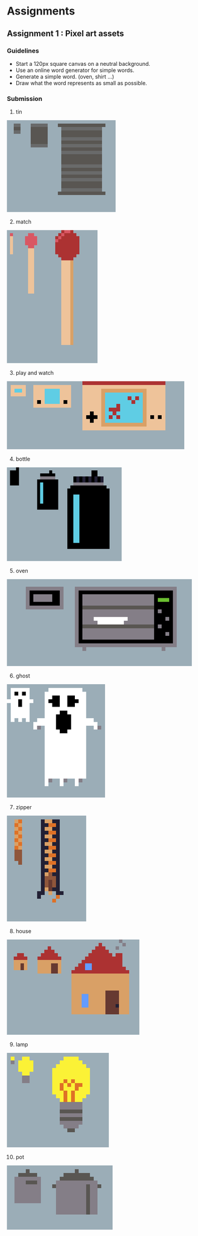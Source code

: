 # Assignments

## Assignment 1 : Pixel art assets

### Guidelines

- Start a 120px square canvas on a neutral background.
- Use an online word generator for simple words.
- Generate a simple word. (oven, shirt ...)
- Draw what the word represents as small as possible.

### Submission

1. tin

![Tin](./graphics/Sprite-0003.png)

2. match

![Match](./graphics/Sprite-0004.png)

3. play and watch

![PlayWatch](./graphics/Sprite-0005.png)

4. bottle

![Bottle](./graphics/Sprite-0006.png)

5. oven

![Oven](./graphics/Sprite-0007.png)

6. ghost

![Ghost](./graphics/Sprite-0008.png)

7. zipper

![Zipper](./graphics/Sprite-0009.png)

8. house

![House](./graphics/Sprite-0010.png)

9. lamp

![Lamp](./graphics/Sprite-0011.png)

10. pot

![Pot](./graphics/Sprite-0012.png)
